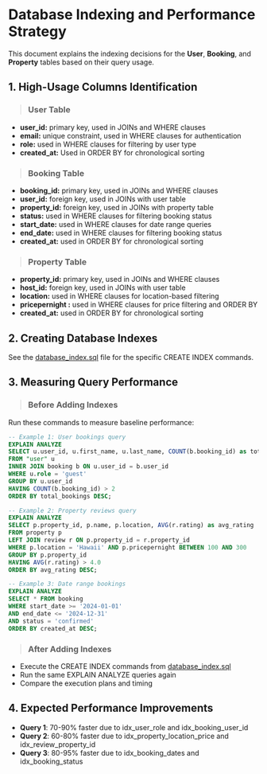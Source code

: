 # Database Indexing and Performance Strategy
This document explains the indexing decisions for the **User**, **Booking**, and **Property** tables based on their query usage.
## 1. High-Usage Columns Identification
> ### User Table
 - **user_id:** primary key, used in JOINs and WHERE clauses
 - **email:** unique constraint, used in WHERE clauses for authentication
 - **role:** used in WHERE clauses for filtering by user type
 - **created_at:** Used in ORDER BY for chronological sorting

> ### Booking Table
 - **booking_id:** primary key, used in JOINs and WHERE clauses
 - **user_id:** foreign key, used in JOINs with user table
 - **property_id:** foreign key, used in JOINs with property table
 - **status:** used in WHERE clauses for filtering booking status
 - **start_date:** used in WHERE clauses for date range queries
 - **end_date:** used in WHERE clauses for filtering booking status
 - **created_at:** used in ORDER BY for chronological sorting

> ### Property Table
 - **property_id:** primary key, used in JOINs and WHERE clauses
 - **host_id:** foreign key, used in JOINs with user table
 - **location:** used in WHERE clauses for location-based filtering
 - **pricepernight :** used in WHERE clauses for price filtering and ORDER BY
 - **created_at:** used in ORDER BY for chronological sorting
   
## 2. Creating Database Indexes
See the [database_index.sql](https://github.com/Fmukanda/-alx-airbnb-database/blob/0a269de4152830a70f86dd936e1ef853d2e1e829/database-adv-script/database_index.sql) file for the specific CREATE INDEX commands.

## 3. Measuring Query Performance
>### Before Adding Indexes
Run these commands to measure baseline performance:
```sql
-- Example 1: User bookings query
EXPLAIN ANALYZE
SELECT u.user_id, u.first_name, u.last_name, COUNT(b.booking_id) as total_bookings
FROM "user" u
INNER JOIN booking b ON u.user_id = b.user_id
WHERE u.role = 'guest'
GROUP BY u.user_id
HAVING COUNT(b.booking_id) > 2
ORDER BY total_bookings DESC;

-- Example 2: Property reviews query
EXPLAIN ANALYZE
SELECT p.property_id, p.name, p.location, AVG(r.rating) as avg_rating
FROM property p
LEFT JOIN review r ON p.property_id = r.property_id
WHERE p.location = 'Hawaii' AND p.pricepernight BETWEEN 100 AND 300
GROUP BY p.property_id
HAVING AVG(r.rating) > 4.0
ORDER BY avg_rating DESC;

-- Example 3: Date range bookings
EXPLAIN ANALYZE
SELECT * FROM booking
WHERE start_date >= '2024-01-01' 
AND end_date <= '2024-12-31'
AND status = 'confirmed'
ORDER BY created_at DESC;
```
>### After Adding Indexes
 - Execute the CREATE INDEX commands from [database_index.sql](https://github.com/Fmukanda/-alx-airbnb-database/blob/0a269de4152830a70f86dd936e1ef853d2e1e829/database-adv-script/database_index.sql)
 - Run the same EXPLAIN ANALYZE queries again
 - Compare the execution plans and timing
   
## 4. Expected Performance Improvements
 - **Query 1**: 70-90% faster due to idx_user_role and idx_booking_user_id
 - **Query 2**: 60-80% faster due to idx_property_location_price and idx_review_property_id
 - **Query 3**: 80-95% faster due to idx_booking_dates and idx_booking_status
